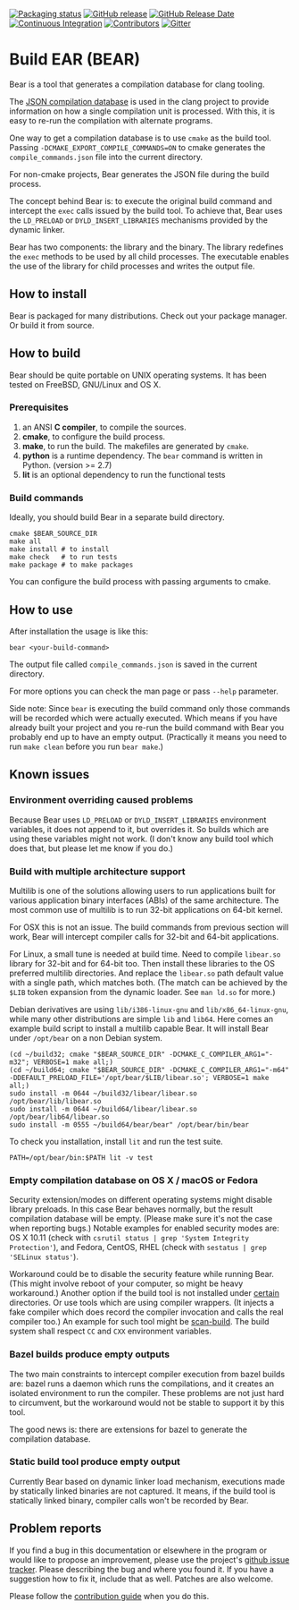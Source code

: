 [![Packaging status](https://repology.org/badge/tiny-repos/bear.svg)](https://repology.org/project/bear/versions)
[![GitHub release](https://img.shields.io/github/release/rizsotto/Bear)](https://github.com/rizsotto/Bear/releases)
[![GitHub Release Date](https://img.shields.io/github/release-date/rizsotto/Bear)](https://github.com/rizsotto/Bear/releases)
[![Continuous Integration](https://github.com/rizsotto/Bear/workflows/continuous%20integration/badge.svg)](https://github.com/rizsotto/Bear/actions)
[![Contributors](https://img.shields.io/github/contributors/rizsotto/Bear)](https://github.com/rizsotto/Bear/graphs/contributors)
[![Gitter](https://img.shields.io/gitter/room/rizsotto/Bear)](https://gitter.im/rizsotto/Bear)

Build EAR (BEAR)
================

Bear is a tool that generates a compilation database for clang tooling.

The [JSON compilation database][JSONCDB] is used in the clang project
to provide information on how a single compilation unit is processed.
With this, it is easy to re-run the compilation with alternate
programs.

One way to get a compilation database is to use `cmake` as the build
tool. Passing `-DCMAKE_EXPORT_COMPILE_COMMANDS=ON` to cmake generates
the `compile_commands.json` file into the current directory.

For non-cmake projects, Bear generates the JSON file during the build process.

The concept behind Bear is: to execute the original build command and
intercept the `exec` calls issued by the build tool. To achieve that,
Bear uses the `LD_PRELOAD` or `DYLD_INSERT_LIBRARIES` mechanisms provided
by the dynamic linker.

Bear has two components: the library and the binary. The library
redefines the `exec` methods to be used by all child processes. The
executable enables the use of the library for child processes and
writes the output file.

  [JSONCDB]: http://clang.llvm.org/docs/JSONCompilationDatabase.html


How to install
--------------

Bear is packaged for many distributions. Check out your package manager.
Or build it from source.


How to build
------------

Bear should be quite portable on UNIX operating systems. It has been
tested on FreeBSD, GNU/Linux and OS X.

### Prerequisites

1. an ANSI **C compiler**, to compile the sources.
2. **cmake**, to configure the build process.
3. **make**, to run the build. The makefiles are generated by `cmake`.
4. **python** is a runtime dependency. The `bear` command is written in
   Python. (version >= 2.7)
5. **lit** is an optional dependency to run the functional tests

### Build commands

Ideally, you should build Bear in a separate build directory.

    cmake $BEAR_SOURCE_DIR
    make all
    make install # to install
    make check   # to run tests
    make package # to make packages

You can configure the build process with passing arguments to cmake.

How to use
----------

After installation the usage is like this:

    bear <your-build-command>

The output file called `compile_commands.json` is saved in the current directory.

For more options you can check the man page or pass `--help` parameter.

Side note: Since `bear` is executing the build command only those commands
will be recorded which were actually executed. Which means if you have already
built your project and you re-run the build command with Bear you probably end
up to have an empty output. (Practically it means you need to run `make clean`
before you run `bear make`.)

Known issues
------------

### Environment overriding caused problems

Because Bear uses `LD_PRELOAD` or `DYLD_INSERT_LIBRARIES` environment variables,
it does not append to it, but overrides it. So builds which are using these
variables might not work. (I don't know any build tool which does that, but
please let me know if you do.)

### Build with multiple architecture support

Multilib is one of the solutions allowing users to run applications built
for various application binary interfaces (ABIs) of the same architecture.
The most common use of multilib is to run 32-bit applications on 64-bit
kernel.

For OSX this is not an issue. The build commands from previous section will
work, Bear will intercept compiler calls for 32-bit and 64-bit applications.

For Linux, a small tune is needed at build time. Need to compile `libear.so`
library for 32-bit and for 64-bit too. Then install these libraries to the OS
preferred multilib directories. And replace the `libear.so` path default
value with a single path, which matches both. (The match can be achieved by
the `$LIB` token expansion from the dynamic loader. See `man ld.so` for more.)

Debian derivatives are using `lib/i386-linux-gnu` and `lib/x86_64-linux-gnu`,
while many other distributions are simple `lib` and `lib64`. Here comes an
example build script to install a multilib capable Bear. It will install Bear
under `/opt/bear` on a non Debian system.

    (cd ~/build32; cmake "$BEAR_SOURCE_DIR" -DCMAKE_C_COMPILER_ARG1="-m32"; VERBOSE=1 make all;)
    (cd ~/build64; cmake "$BEAR_SOURCE_DIR" -DCMAKE_C_COMPILER_ARG1="-m64" -DDEFAULT_PRELOAD_FILE='/opt/bear/$LIB/libear.so'; VERBOSE=1 make all;)
    sudo install -m 0644 ~/build32/libear/libear.so /opt/bear/lib/libear.so
    sudo install -m 0644 ~/build64/libear/libear.so /opt/bear/lib64/libear.so
    sudo install -m 0555 ~/build64/bear/bear" /opt/bear/bin/bear

To check you installation, install `lit` and run the test suite.

    PATH=/opt/bear/bin:$PATH lit -v test

### Empty compilation database on OS X / macOS or Fedora

Security extension/modes on different operating systems might disable library
preloads. In this case Bear behaves normally, but the result compilation database
will be empty. (Please make sure it's not the case when reporting bugs.)
Notable examples for enabled security modes are: OS X 10.11 (check with
`csrutil status | grep 'System Integrity Protection'`), and Fedora, CentOS, RHEL
(check with `sestatus | grep 'SELinux status'`).

Workaround could be to disable the security feature while running Bear. (This
might involve reboot of your computer, so might be heavy workaround.) Another
option if the build tool is not installed under [certain][osx_sip] directories.
Or use tools which are using compiler wrappers. (It injects a fake compiler
which does record the compiler invocation and calls the real compiler too.)
An example for such tool might be [scan-build][scanbuild]. The build system
shall respect `CC` and `CXX` environment variables.

  [osx_sip]: https://support.apple.com/en-us/HT204899
  [scanbuild]: https://github.com/rizsotto/scan-build

### Bazel builds produce empty outputs

The two main constraints to intercept compiler execution from bazel builds are:
bazel runs a daemon which runs the compilations, and it creates an isolated
environment to run the compiler. These problems are not just hard to circumvent,
but the workaround would not be stable to support it by this tool.

The good news is: there are extensions for bazel to generate the compilation
database.

### Static build tool produce empty output

Currently Bear based on dynamic linker load mechanism, executions made by
statically linked binaries are not captured. It means, if the build tool is
statically linked binary, compiler calls won't be recorded by Bear.

Problem reports
---------------

If you find a bug in this documentation or elsewhere in the program or would
like to propose an improvement, please use the project's [github issue
tracker][ISSUES]. Please describing the bug and where you found it. If you
have a suggestion how to fix it, include that as well. Patches are also
welcome.

Please follow the [contribution guide][GUIDE] when you do this.

  [ISSUES]: https://github.com/rizsotto/Bear/issues
  [GUIDE]: https://github.com/rizsotto/Bear/blob/master/.github/CONTRIBUTING.md
